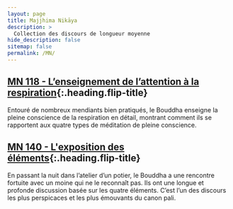 ```yaml
---
layout: page
title: Majjhima Nikāya
description: >
  Collection des discours de longueur moyenne
hide_description: false
sitemap: false
permalink: /MN/
---
```


## [MN 118 - L’enseignement de l’attention à la respiration](/MN/MN118){:.heading.flip-title}

Entouré de nombreux mendiants bien pratiqués, le Bouddha enseigne la pleine conscience de la respiration en détail, montrant comment ils se rapportent aux quatre types de méditation de pleine conscience.

## [MN 140 - L'exposition des éléments](/MN/MN140){:.heading.flip-title}
 
En passant la nuit dans l’atelier d’un potier, le Bouddha a une rencontre fortuite avec un moine qui ne le reconnaît pas. Ils ont une longue et profonde discussion basée sur les quatre éléments. C’est l’un des discours les plus perspicaces et les plus émouvants du canon pali.


